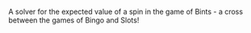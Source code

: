 A solver for the expected value of a spin in the game of Bints - a cross between the games of  Bingo and Slots!